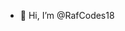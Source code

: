 - 👋 Hi, I’m @RafCodes18

<!---
RafCodes18/RafCodes18 is a ✨ special ✨ repository because its `README.md` (this file) appears on your GitHub profile.
You can click the Preview link to take a look at your changes.
--->
